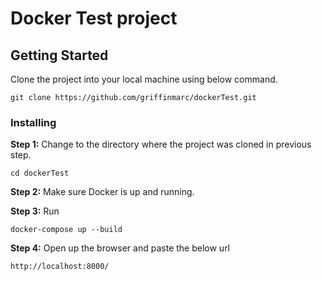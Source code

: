 # Docker Test project


## Getting Started

Clone the project into your local machine using below command.

```git clone https://github.com/griffinmarc/dockerTest.git```



### Installing

**Step 1:** Change to the directory where the project was cloned in previous step.

```
cd dockerTest
```

**Step 2:** Make sure Docker is up and running.

**Step 3:** Run

```
docker-compose up --build
```

**Step 4:** Open up the browser and paste the below url

```
http://localhost:8000/
```
